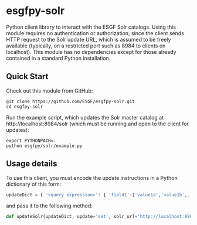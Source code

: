 # esgfpy-solr
Python client library to interact with the ESGF Solr catalogs.
Using this module requires no authentication or authorization, since the client sends HTTP request to the Solr update URL, which is
assumed to be freely available (typically, on a restricted port such as 8984 to clients on localhost).
This module has no dependencies except for those already contained in a standard Python installation.

## Quick Start

Check out this module from GitHub:
```shell
git clone https://github.com/ESGF/esgfpy-solr.git
cd esgfpy-solr
```
Run the example script, which updates the Solr master catalog at http://localhost:8984/solr (which must be running and open to the client for updates):
```shell
export PYTHONPATH=.
python esgfpy/solr/example.py
```

## Usage details
To use this client, you must encode the update instructions in a Python dictionary of this form:
```python
updateDict = { '<query expression>': { 'field1':['value1a','value1b',...], 'field2':['value2a','value2b',...], ... } }
```
and pass it to the following method:
```python
def updateSolr(updateDict, update='set', solr_url='http://localhost:8984/solr', solr_core='datasets'):
```
